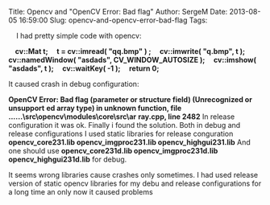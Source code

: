 Title: Opencv and "OpenCV Error: Bad flag"
Author: SergeM
Date: 2013-08-05 16:59:00
Slug: opencv-and-opencv-error-bad-flag
Tags: 

<div dir="ltr" style="text-align: left;" trbidi="on">
&nbsp; &nbsp;
I had pretty simple code with opencv:

**&nbsp; &nbsp; cv::Mat t;**
**&nbsp; &nbsp; t = cv::imread( "qq.bmp" ) ;**
**&nbsp; &nbsp; cv::imwrite( "q.bmp", t );**
**&nbsp; &nbsp; cv::namedWindow( "asdads", CV_WINDOW_AUTOSIZE );**
**&nbsp; &nbsp; cv::imshow( "asdads", t );**
**&nbsp; &nbsp; cv::waitKey( -1 );**
**&nbsp; &nbsp; return 0;**

It caused crash in debug configuration:

**OpenCV Error: Bad flag (parameter or structure field) (Unrecognized or unsupport**
**ed array type) in unknown function, file ..\..\..\src\opencv\modules\core\src\ar**
**ray.cpp, line 2482**
<b>
</b>In release configuration it was ok. Finally i found the solution. Both in debug and release configurations I used static libraries for release conguration
<b>
</b>**opencv_core231.lib opencv_imgproc231.lib opencv_highgui231.lib**
<b>
</b>And one should use
**opencv_core231d.lib opencv_imgproc231d.lib opencv_highgui231d.lib**
for debug.

It seems wrong libraries cause crashes only sometimes. I had used release version of static opencv libraries for my debu and release configurations for a long time an only now it caused problems


</div>